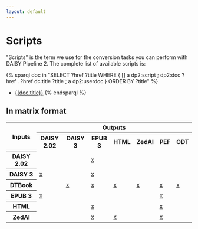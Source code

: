```yaml
---
layout: default
---
```

# Scripts

"Scripts" is the term we use for the conversion tasks you can perform
with DAISY Pipeline 2. The complete list of available scripts is:

{% sparql doc in "SELECT ?href ?title WHERE { [] a dp2:script ; dp2:doc ?href . ?href dc:title ?title ; a dp2:userdoc } ORDER BY ?title" %}
* [{{doc.title}}]({{doc.href}})
{% endsparql %}

## In matrix format

<table id="scripts-matrix">
  <tr>
    <th colspan="1" rowspan="2">Inputs</th>
    <th colspan="7">Outputs</th>
  </tr>
  <tr>
    <th>DAISY 2.02</th>
    <th>DAISY 3</th>
    <th>EPUB 3</th>
    <th>HTML</th>
    <th>ZedAI</th>
    <th>PEF</th>
    <th>ODT</th>
  </tr>
  <tr>
    <th>DAISY 2.02</th>
    <td></td>
    <td></td>
    <td><a href="{{site.baseurl}}/modules/daisy202-to-epub3">x</a></td>
    <td></td>
    <td></td>
    <td></td>
    <td></td>
  </tr>
  <tr>
    <th>DAISY 3</th>
    <td><a href="{{site.baseurl}}/modules/daisy3-to-daisy202">x</a></td>
    <td></td>
    <td><a href="{{site.baseurl}}/modules/daisy3-to-epub3">x</a></td>
    <td></td>
    <td></td>
    <td></td>
    <td></td>
  </tr>
  <tr>
    <th>DTBook</th>
    <td></td>
    <td><a href="{{site.baseurl}}/modules/dtbook-to-daisy3">x</a></td>
    <td><a href="{{site.baseurl}}/modules/dtbook-to-epub3">x</a></td>
    <td><a href="{{site.baseurl}}/modules/dtbook-to-html">x</a></td>
    <td><a href="{{site.baseurl}}/modules/dtbook-to-zedai">x</a></td>
    <td><a href="{{site.baseurl}}/modules/braille/dtbook-to-pef">x</a></td>
    <td><a href="{{site.baseurl}}/modules/dtbook-to-odt">x</a></td>
  </tr>
  <tr>
    <th>EPUB 3</th>
    <td><a href="{{site.baseurl}}/modules/epub3-to-daisy202">x</a></td>
    <td></td>
    <td></td>
    <td></td>
    <td></td>
    <td><a href="{{site.baseurl}}/modules/braille/epub3-to-pef">x</a></td>
    <td></td>
  </tr>
  <tr>
    <th>HTML</th>
    <td></td>
    <td></td>
    <td><a href="{{site.baseurl}}/modules/html-to-epub3">x</a></td>
    <td></td>
    <td></td>
    <td><a href="{{site.baseurl}}/modules/braille/html-to-pef">x</a></td>
    <td></td>
  </tr>
  <tr>
    <th>ZedAI</th>
    <td></td>
    <td></td>
    <td><a href="{{site.baseurl}}/modules/zedai-to-epub3">x</a></td>
    <td><a href="{{site.baseurl}}/modules/zedai-to-html">x</a></td>
    <td></td>
    <td><a href="{{site.baseurl}}/modules/braille/zedai-to-pef">x</a></td>
    <td></td>
  </tr>
</table>
